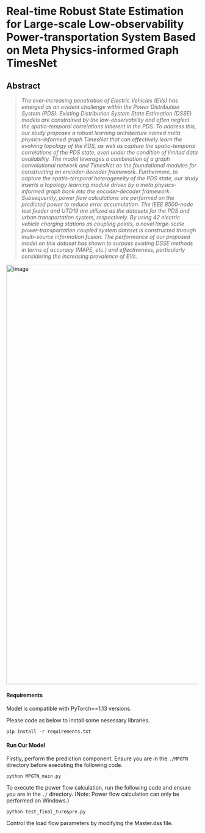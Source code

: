 # Real-time Robust State Estimation for Large-scale Low-observability Power-transportation System Based on Meta Physics-informed Graph TimesNet

## Abstract
> *The ever-increasing penetration of Electric Vehicles (EVs) has emerged as an evident challenge within the Power Distribution System (PDS). Existing Distribution System State Estimation (DSSE) models are constrained by the low-observability and often neglect the spatio-temporal correlations inherent in the PDS. To address this, our study proposes a robust learning architecture named meta physics-informed graph TimesNet that can effectively learn the evolving topology of the PDS, as well as capture the spatio-temporal correlations of the PDS state, even under the condition of limited data availability. The model leverages a combination of a graph convolutional network and TimesNet as the foundational modules for constructing an encoder-decoder framework. Furthermore, to capture the spatio-temporal heterogeneity of the PDS state, our study inserts a topology learning module driven by a meta physics-informed graph bank into the encoder-decoder framework. Subsequently, power flow calculations are performed on the predicted power to reduce error accumulation. The IEEE 8500-node test feeder and UTD19 are utilized as the datasets for the PDS and urban transportation system, respectively. By using 42 electric vehicle charging stations as coupling points, a novel large-scale power-transportation coupled system dataset is constructed through multi-source information fusion. The performance of our proposed model on this dataset has shown to surpass existing DSSE methods in terms of accuracy (MAPE, etc.) and effectiveness, particularly considering the increasing prevalence of EVs.*


<img width="1098" alt="image" src="https://github.com/lishijie15/MPGTN-for-DSSE/pictures/MPGTN.pdf">



#### Requirements

Model is compatible with PyTorch==1.13 versions.

Please code as below to install some nesessary libraries.

```
pip install -r requirements.txt
```

#### Run Our Model

Firstly, perform the prediction component. Ensure you are in the `./MPGTN` directory before executing the following code.

```
python MPGTN_main.py
```

To execute the power flow calculation, run the following code and ensure you are in the `./` directory. (Note: Power flow calculation can only be performed on Windows.)

```
python test_final_ture&pre.py
```

Control the load flow parameters by modifying the Master.dss file.
